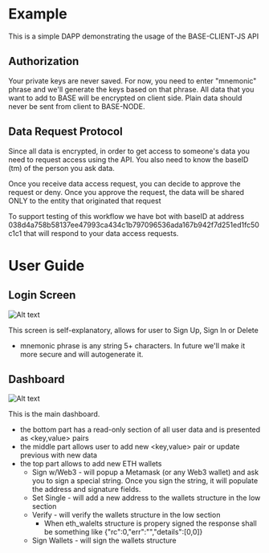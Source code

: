 # Example
This is a simple DAPP demonstrating the usage of the BASE-CLIENT-JS API

## Authorization
Your private keys are never saved. For now, you need to enter "mnemonic" phrase and we'll generate the keys based on that phrase. All data that you want to add to BASE will be encrypted on client side. Plain data should never be sent from client to BASE-NODE.

## Data Request Protocol
Since all data is encrypted, in order to get access to someone's data you need to request access using the API. You also need to know the baseID (tm) of the person you ask data.

Once you receive data access request, you can decide to approve the request or deny. Once you approve the request, the data will be shared ONLY to the entity that originated that request

To support testing of this workflow we have bot with baseID at address 038d4a758b58137ee47993ca434c1b797096536ada167b942f7d251ed1fc50c1c1 that will respond to your data access requests.


# User Guide

## Login Screen
![Alt text](https://github.com/bitclave/base-client-js/blob/develop/images/example_login.png)

This screen is self-explanatory, allows for user to Sign Up, Sign In or Delete 
- mnemonic phrase is any string 5+ characters. In future we'll make it more secure and will autogenerate it.

## Dashboard
![Alt text](https://github.com/bitclave/base-client-js/blob/develop/images/example_dashboard.png)

This is the main dashboard.
- the bottom part has a read-only section of all user data and is presented as <key,value> pairs
- the middle part allows user to add new <key,value> pair or update previous <key> with new data
- the top part allows to add new ETH wallets
  - Sign w/Web3 - will popup a Metamask (or any Web3 wallet) and ask you to sign a special 
  string. Once you sign the string, it will populate the address and signature fields.
  - Set Single - will add a new address to the wallets structure in the low section
  - Verify - will verify the wallets structure in the low section
    - When eth_walelts structure is propery signed the response shall be something like
    {"rc":0,"err":"","details":[0,0]}
  - Sign Wallets - will sign the wallets structure
  


